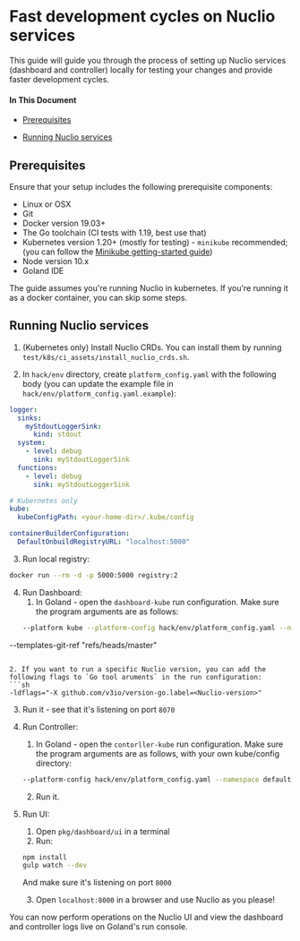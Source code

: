 # Fast development cycles on Nuclio services

This guide will guide you through the process of setting up Nuclio services (dashboard and controller) locally for testing your changes and provide faster development cycles.

#### In This Document

- [Prerequisites](#prerequisites)

- [Running Nuclio services](#running-nuclio)

<a id="prerequisites"></a>
## Prerequisites

Ensure that your setup includes the following prerequisite components:

- Linux or OSX
- Git
- Docker version 19.03+
- The Go toolchain (CI tests with 1.19, best use that)
- Kubernetes version 1.20+ (mostly for testing) - `minikube` recommended; (you can follow
  the [Minikube getting-started guide](/docs/setup/minikube/getting-started-minikube.md))
- Node version 10.x
- Goland IDE

The guide assumes you're running Nuclio in kubernetes. If you're running it as a docker container, you can skip some steps.

<a id="running-nuclio"></a>
## Running Nuclio services

1. (Kubernetes only) Install Nuclio CRDs. You can install them by running `test/k8s/ci_assets/install_nuclio_crds.sh`.


2. In `hack/env` directory, create `platform_config.yaml` with the following body (you can update the example file in `hack/env/platform_config.yaml.example`):
```yaml
logger:
  sinks:
    myStdoutLoggerSink:
      kind: stdout
  system:
    - level: debug
      sink: myStdoutLoggerSink
  functions:
    - level: debug
      sink: myStdoutLoggerSink

# Kubernetes only
kube:
  kubeConfigPath: <your-home-dir>/.kube/config

containerBuilderConfiguration:
  DefaultOnbuildRegistryURL: "localhost:5000"
```

3. Run local registry:
```sh
docker run --rm -d -p 5000:5000 registry:2
```

4. Run Dashboard:
   1. In Goland - open the `dashboard-kube` run configuration. Make sure the program arguments are as follows:
   ```sh
   --platform kube --platform-config hack/env/platform_config.yaml --namespace default --registry localhost:5000 --run-registry localhost:5000 --templates-archive-address "" --templates-git-repository "https://github.com/nuclio/nuclio-templates.git"
--templates-git-ref "refs/heads/master"
   ```
   
   2. If you want to run a specific Nuclio version, you can add the following flags to `Go tool aruments` in the run configuration:
   ```sh
   -ldflags="-X github.com/v3io/version-go.label=<Nuclio-version>"
   ```
   
   3. Run it - see that it's listening on port `8070`
   

5. Run Controller:
   1. In Goland - open the  `contorller-kube` run configuration. Make sure the program arguments are as follows, with your own kube/config directory:
   ```sh
   --platform-config hack/env/platform_config.yaml --namespace default --kubeconfig-path path/to/.kube/config
   ```
   2. Run it.
   

6. Run UI:
   1. Open `pkg/dashboard/ui` in a terminal
   2. Run:
   ```sh
   npm install
   gulp watch --dev
   ```
   And make sure it's listening on port `8000`
   
   3. Open `localhost:8000` in a browser and use Nuclio as you please! 
   

You can now perform operations on the Nuclio UI and view the dashboard and controller logs live on Goland's run console.
